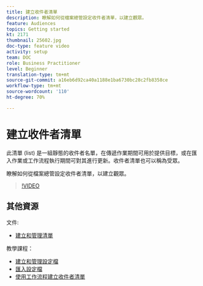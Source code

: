 ```yaml
---
title: 建立收件者清單
description: 瞭解如何從檔案總管設定收件者清單，以建立觀眾。
feature: Audiences
topics: Getting started
kt: 2171
thumbnail: 25602.jpg
doc-type: feature video
activity: setup
team: DOC
role: Business Practitioner
level: Beginner
translation-type: tm+mt
source-git-commit: a16eb6d92ca40a1188e1ba6730bc28c2fb8358ce
workflow-type: tm+mt
source-wordcount: '110'
ht-degree: 70%

---
```



# 建立收件者清單

此清單 (list) 是一組靜態的收件者名單，在傳遞作業期間可用於提供目標，或在匯入作業或工作流程執行期間可對其進行更新。收件者清單也可以稱為受眾。

瞭解如何從檔案總管設定收件者清單，以建立觀眾。

>[!VIDEO](https://video.tv.adobe.com/v/25602/quality=12)

## 其他資源

文件:

* [建立和管理清單](https://docs.adobe.com/content/help/zh-Hant/campaign-classic/using/getting-started/profile-management/creating-and-managing-lists.html)

教學課程：

* [建立和管理設定檔](/help/profile-management/create-and-manage-profiles.md)
* [匯入設定檔](/help/data-management/importing-profiles.md)
* [使用工作流程建立收件者清單](/help/profile-management/creating-a-list-of-recipients-with-a-workflow.md)

